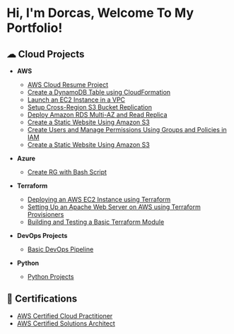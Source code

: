 <h1>Hi, I'm Dorcas, Welcome To My Portfolio!

<h2> ☁ Cloud Projects</h2>
  
- <b>AWS</b>
  - [AWS Cloud Resume Project](https://github.com/Adesdorcas/aws-cloud-resume-challenge)
  - [Create a DynamoDB Table using CloudFormation](https://github.com/Adesdorcas/Create-DynamoDBTable-Using-CloudFormation)
  - [Launch an EC2 Instance in a VPC](https://github.com/Adesdorcas/AWS-Create-EC2-in-VPC)
  - [Setup Cross-Region S3 Bucket Replication](https://github.com/Adesdorcas/Setup-Cross-Region-S3-Bucket-Replication)
  - [Deploy Amazon RDS Multi-AZ and Read Replica](https://github.com/Adesdorcas/Deploy-RDS-MultiAZ-and-ReadReplica/blob/main/README.md)
  - [Create a Static Website Using Amazon S3](https://github.com/Adesdorcas/Create-Static-Website-Using-AmazonS3/blob/main/README.md)
  - [Create Users and Manage Permissions Using Groups and Policies in IAM](https://github.com/Adesdorcas/Create-Users-and-Manage-Permissions-Using-Groups-and-Policies-in-IAM)
  - [Create a Static Website Using Amazon S3](https://github.com/Adesdorcas/Create-Static-Website-Using-AmazonS3/blob/main/README.md)
  
- <b>Azure</b>
  - [Create RG with Bash Script](https://github.com/Adesdorcas/bash-scripts/blob/main/create_azure_resource_group)
 
- <b>Terraform</b>  
  - [Deploying an AWS EC2 Instance using Terraform](https://github.com/Adesdorcas/Deploying-AWS-EC2-with-Terraform)
  - [Setting Up an Apache Web Server on AWS using Terraform Provisioners](https://github.com/Adesdorcas/Create-ApacheWebServer-using-TerraformProvisioners)
  - [Building and Testing a Basic Terraform Module](https://github.com/Adesdorcas/Building-and-Testing-TerraformModule)

- <b>DevOps Projects</b>
  - [Basic DevOps Pipeline](https://github.com/Adesdorcas/basic-devops-pipeline)
  
 - <b>Python</b>
    - [Python Projects]()

<h2>📃 Certifications</h2>

- [AWS Certified Cloud Practitioner](https://www.credly.com/badges/6022175b-dfdc-4b88-b551-8698b7f8b6fa/linked_in_profile)
- [AWS Certified Solutions Architect](https://www.credly.com/badges/0ccd4577-ec60-43d9-8c1f-b198952a8ce0/linked_in_profile)
